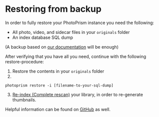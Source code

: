 # Restoring from backup

In order to fully restore your PhotoPrism instance you need the following:

* All photo, video, and sidecar files in your `originals` folder
* An index database SQL dump

(A backup based on [our documentation](../../getting-started/advanced/backups.md) will be enough)

After verifying that you have all you need, continue with the following restore-procedure:

1. Restore the contents in your `originals` folder
2. 
```
photoprism restore -i [filename-to-your-sql-dump]
 ```
3. [Re-index (Complete rescan)](../../user-guide/library/originals.md) your library, in order to re-generate thumbnails.


Helpful information can be found on [GitHub](https://github.com/photoprism/photoprism/discussions/772) as well.
